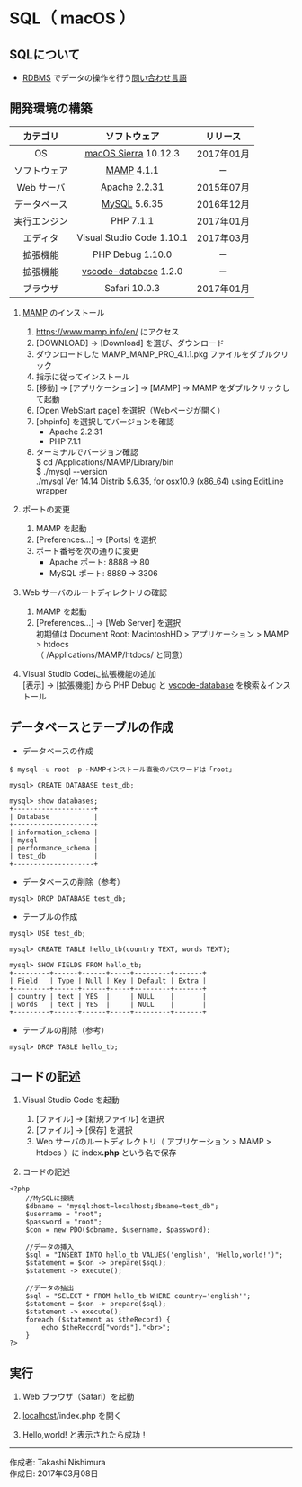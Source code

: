# SQL（ macOS ）

## SQLについて

* [RDBMS](http://bit.ly/2lunAUm) でデータの操作を行う[問い合わせ言語](http://bit.ly/2mvUUPR)

## 開発環境の構築

|カテゴリ|ソフトウェア|リリース|
|:--:|:--:|:--:|
|OS|[macOS Sierra](https://ja.wikipedia.org/wiki/MacOS_Sierra) 10.12.3|2017年01月|
|ソフトウェア|[MAMP](https://www.mamp.info/en/) 4.1.1|ー|
|Web サーバ|Apache 2.2.31|2015年07月|
|データベース|[MySQL](https://ja.wikipedia.org/wiki/MySQL) 5.6.35|2016年12月|
|実行エンジン|PHP 7.1.1|2017年01月|
|エディタ|Visual Studio Code 1.10.1|2017年03月|
|拡張機能|PHP Debug 1.10.0|ー|
|拡張機能|[vscode-database](http://bit.ly/2mh8nYF) 1.2.0|ー|
|ブラウザ|Safari 10.0.3|2017年01月|

1. [MAMP](https://www.mamp.info/en/) のインストール
    1. https://www.mamp.info/en/ にアクセス
    1. [DOWNLOAD] → [Download] を選び、ダウンロード
    1. ダウンロードした MAMP_MAMP_PRO_4.1.1.pkg ファイルをダブルクリック
    1. 指示に従ってインストール
    1. [移動] → [アプリケーション] → [MAMP] → MAMP をダブルクリックして起動
    1. [Open WebStart page] を選択（Webページが開く）
    1. [phpinfo] を選択してバージョンを確認
        * Apache 2.2.31
        * PHP 7.1.1
    1. ターミナルでバージョン確認  
        $ cd /Applications/MAMP/Library/bin  
        $ ./mysql --version  
        ./mysql  Ver 14.14 Distrib 5.6.35, for osx10.9 (x86_64) using  EditLine wrapper

1. ポートの変更
    1. MAMP を起動
    1. [Preferences...] → [Ports] を選択
    1. ポート番号を次の通りに変更  
        * Apache ポート: 8888 → 80
        * MySQL ポート: 8889 → 3306

1. Web サーバのルートディレクトリの確認  
    1. MAMP を起動
    1. [Preferences...] → [Web Server] を選択  
    初期値は Document Root: MacintoshHD > アプリケーション > MAMP > htdocs  
    （ /Applications/MAMP/htdocs/ と同意）

1. Visual Studio Codeに拡張機能の追加  
    [表示] → [拡張機能] から PHP Debug と [vscode-database](http://bit.ly/2mh8nYF) を検索＆インストール
    

## データベースとテーブルの作成

* データベースの作成
```
$ mysql -u root -p ←MAMPインストール直後のパスワードは「root」

mysql> CREATE DATABASE test_db;

mysql> show databases;
+--------------------+
| Database           |
+--------------------+
| information_schema |
| mysql              |
| performance_schema |
| test_db            |
+--------------------+
```

* データベースの削除（参考）
```
mysql> DROP DATABASE test_db;
```

* テーブルの作成
```
mysql> USE test_db;

mysql> CREATE TABLE hello_tb(country TEXT, words TEXT);

mysql> SHOW FIELDS FROM hello_tb;
+---------+------+------+-----+---------+-------+
| Field   | Type | Null | Key | Default | Extra |
+---------+------+------+-----+---------+-------+
| country | text | YES  |     | NULL    |       |
| words   | text | YES  |     | NULL    |       |
+---------+------+------+-----+---------+-------+
```

* テーブルの削除（参考）
```
mysql> DROP TABLE hello_tb;
```

## コードの記述

1. Visual Studio Code を起動
    1. [ファイル] → [新規ファイル] を選択
    1. [ファイル] → [保存] を選択
    1. Web サーバのルートディレクトリ（ アプリケーション > MAMP > htdocs ）に index<b>.php</b> という名で保存  

1. コードの記述
```
<?php
    //MySQLに接続
    $dbname = "mysql:host=localhost;dbname=test_db";
    $username = "root";
    $password = "root";
    $con = new PDO($dbname, $username, $password);
    
    //データの挿入
    $sql = "INSERT INTO hello_tb VALUES('english', 'Hello,world!')";
    $statement = $con -> prepare($sql);
    $statement -> execute();

    //データの抽出
    $sql = "SELECT * FROM hello_tb WHERE country='english'";
    $statement = $con -> prepare($sql);
    $statement -> execute();
    foreach ($statement as $theRecord) {
        echo $theRecord["words"]."<br>";
    }
?>
```

## 実行

1. Web ブラウザ（Safari）を起動

1. [localhost](https://ja.wikipedia.org/wiki/Localhost)/index.php を開く

1. Hello,world! と表示されたら成功！

***
作成者: Takashi Nishimura  
作成日: 2017年03月08日
